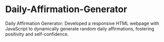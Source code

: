# Daily-Affirmation-Generator
Daily Affirmation Generator: Developed a responsive HTML webpage with JavaScript to dynamically generate random daily affirmations, fostering positivity and self-confidence.
